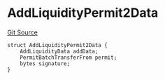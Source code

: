# AddLiquidityPermit2Data
[Git Source](https://github.com/ArrakisFinance/arrakis-modular/blob/4485c572ded3a830c181fa38ceaac13efe8eb7f1/src/structs/SPrivateRouter.sol)


```solidity
struct AddLiquidityPermit2Data {
    AddLiquidityData addData;
    PermitBatchTransferFrom permit;
    bytes signature;
}
```

